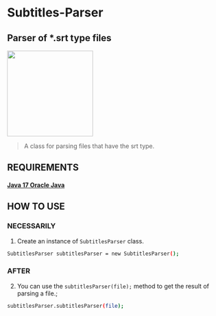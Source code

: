 # Subtitles-Parser

## Parser of *.srt type files

[<img src="http://clear-solutions.ltd/wp-content/uploads/2020/09/logolidone-300x61.png" width="200"/>](http://clear-solutions.ltd)

> A class for parsing files that have the srt type.

## REQUIREMENTS

#### [Java 17 Oracle Java](https://www.oracle.com/java/technologies/javase/jdk17-archive-downloads.html)

## HOW TO USE

### NECESSARILY

1. Create an instance of `SubtitlesParser` class.

```sh
SubtitlesParser subtitlesParser = new SubtitlesParser();
```

### AFTER

2. You can use the `subtitlesParser(file);` method to get the result of parsing a file.;
```sh
subtitlesParser.subtitlesParser(file);
```
